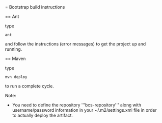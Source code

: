 
= Bootstrap build instructions

== Ant

type 

	ant
	
and follow the instructions (error messages) to get the project up and running.

== Maven

type

	mvn deploy

to run a complete cycle.

Note:

* You need to define the repository '''bcs-repository''' along with username/password information in your ~/.m2/settings.xml file in order to actually deploy the artifact.

